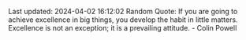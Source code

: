 Last updated: 2024-04-02 16:12:02
Random Quote: If you are going to achieve excellence in big things, you develop the habit in little matters. Excellence is not an exception; it is a prevailing attitude. - Colin Powell
